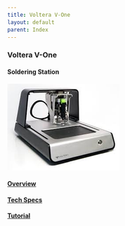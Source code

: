 ```yaml
---
title: Voltera V-One
layout: default
parent: Index
---
```


### Voltera V-One
#### Soldering Station

![Oscilloscope Image](../images/voltera.jpeg)

#### [Overview](https://www.voltera.io/v-one)
#### [Tech Specs](https://www.voltera.io/tech-specs)
#### [Tutorial](https://www.youtube.com/watch?v=t-h_7nSXIPg)